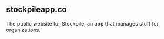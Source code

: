 stockpileapp.co
-----------------

The public website for Stockpile, an app that manages stuff for organizations.
